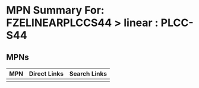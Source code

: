 



# MPN Summary For: FZELINEARPLCCS44 > linear : PLCC-S44

## MPNs
  

|MPN|Direct Links|Search Links|
| :--- | :--- | :--- |
||||
